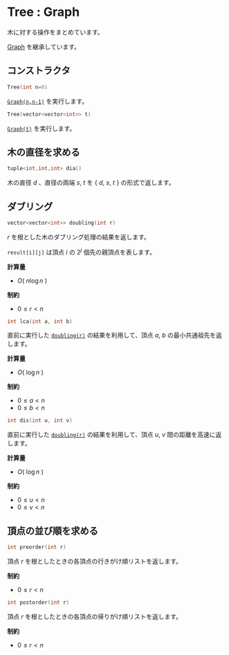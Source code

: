 # Tree : Graph

木に対する操作をまとめています。

[Graph](../graph) を継承しています。

## コンストラクタ

```cpp
Tree(int n=0)
```

[`Graph(n,n-1)`](#コンストラクタ) を実行します。

```cpp
Tree(vector<vector<int>> t)
```

[`Graph(t)`](#コンストラクタ) を実行します。

## 木の直径を求める

```cpp
tuple<int,int,int> dia()
```

木の直径 $d$ 、直径の両端 $s,\ t$ を $\lbrace \ d,\ s,\ t\ \rbrace$ の形式で返します。

## ダブリング

```cpp
vector<vector<int>> doubling(int r)
```

$r$ を根とした木のダブリング処理の結果を返します。

`result[i][j]` は頂点 $i$ の $2^j$ 個先の親頂点を表します。

**計算量**

- $O(\ n \log{n}\ )$

**制約**

- $0 \leq r < n$

```cpp
int lca(int a, int b)
```

直前に実行した [`doubling(r)`](#ダブリング) の結果を利用して、頂点 $a,\ b$ の最小共通祖先を返します。

**計算量**

- $O(\ \log{n}\ )$

**制約**

- $0 \leq a < n$
- $0 \leq b < n$

```cpp
int dis(int u, int v)
```

直前に実行した [`doubling(r)`](#ダブリング) の結果を利用して、頂点 $u,\ v$ 間の距離を高速に返します。

**計算量**

- $O(\ \log{n}\ )$

**制約**

- $0 \leq u < n$
- $0 \leq v < n$

## 頂点の並び順を求める

```cpp
int preorder(int r)
```

頂点 $r$ を根としたときの各頂点の行きがけ順リストを返します。

**制約**

- $0 \leq r < n$

```cpp
int postorder(int r)
```

頂点 $r$ を根としたときの各頂点の帰りがけ順リストを返します。

**制約**

- $0 \leq r < n$
